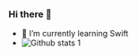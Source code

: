 ### Hi there 👋


- 🌱 I’m currently learning Swift
- ![Github stats 1](https://github-readme-stats.vercel.app/api?username=busetopuz&show_icons=true&theme=gradient) 
